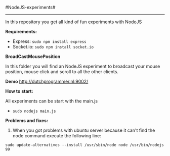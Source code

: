 #NodeJS-experiments#
* * *
In this repository you get all kind of fun experiments with NodeJS


**Requirements:**
  * Express:  `sudo npm install express`
  * Socket.io: `sudo npm install socket.io`


**BroadCastMousePosition**

In this folder you will find an NodeJS experiment to broadcast your mouse position, mouse click and scroll to all the other clients.

**Demo**
http://dutchprogrammer.nl:9002/


**How to start:**

  All experiments can be start with the main.js
  * `sudo nodejs main.js`
  
**Problems and fixes:**

1. When you got problems with ubuntu server because it can't find the node command execute the following line:

  `sudo update-alternatives --install /usr/sbin/node node /usr/bin/nodejs 99`

